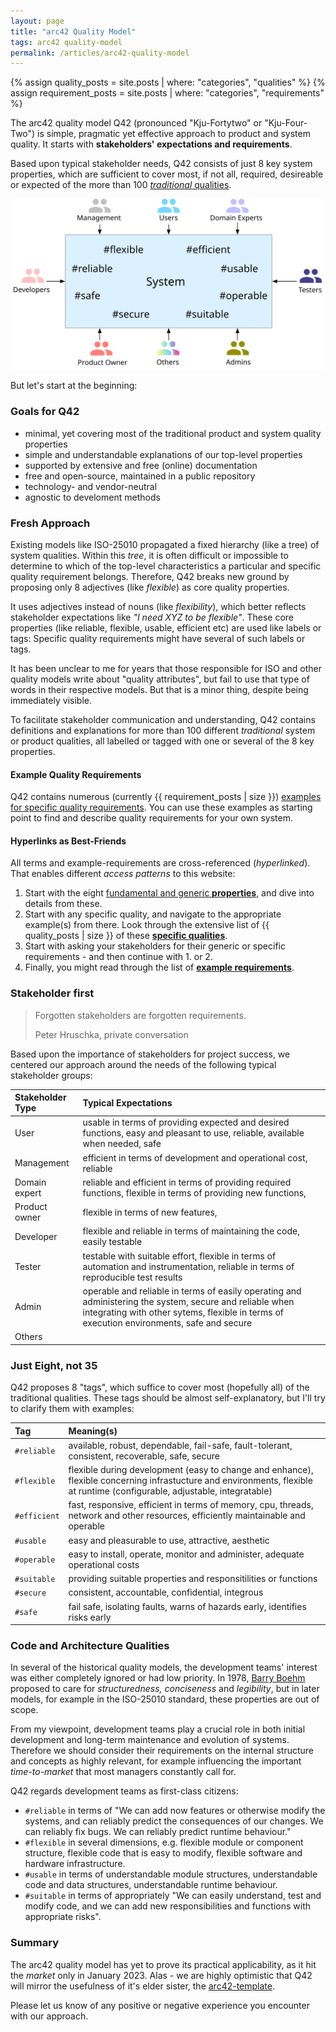 ```yaml
---
layout: page
title: "arc42 Quality Model"
tags: arc42 quality-model
permalink: /articles/arc42-quality-model
---
```


{% assign quality_posts = site.posts | where: "categories", "qualities" %}
{% assign requirement_posts = site.posts | where: "categories", "requirements" %}


The arc42 quality model Q42 (pronounced "Kju-Fortytwo" or "Kju-Four-Two") is simple, pragmatic yet effective approach to product and system quality.
It starts with **stakeholders' expectations and requirements**.

Based upon typical stakeholder needs, Q42 consists of just 8 key system properties, which are sufficient to cover most, if not all, required, desireable or expected of the more than 100 [_traditional_ qualities](/qualities).

![arc42 quality model](/images/arc42-system-qualities-overview.svg)

But let's start at the beginning:
### Goals for Q42

* minimal, yet covering most of the traditional product and system quality properties
* simple and understandable explanations of our top-level properties
* supported by extensive and free (online) documentation
* free and open-source, maintained in a public repository
* technology- and vendor-neutral 
* agnostic to develoment methods

### Fresh Approach
Existing models like ISO-25010 propagated a fixed hierarchy (like a tree) of system qualities.
Within this _tree_, it is often difficult or impossible to determine to which of the top-level characteristics a particular and specific quality requirement belongs. 
Therefore, Q42 breaks new ground by proposing only 8 adjectives (like _flexible_) as core quality properties.

It uses adjectives instead of nouns (like _flexibility_), which better reflects stakeholder expectations like _"I need XYZ to be flexible"_.
These core properties (like reliable, flexible, usable, efficient etc) are used like labels or tags:
Specific quality requirements might have several of such labels or tags.

It has been unclear to me for years that those responsible for ISO and other quality models write about "quality attributes", but fail to use that type of words in their respective models.
But that is a minor thing, despite being immediately visible.

To facilitate stakeholder communication and understanding, Q42 contains definitions and explanations for more than 100 different _traditional_ system or product qualities, all labelled or tagged with one or several of the 8 key properties.

#### Example Quality Requirements

Q42 contains numerous (currently {{ requirement_posts | size }}) [examples for specific quality requirements](/quality-requirements).
You can use these examples as starting point to find and describe quality requirements for your own system.

#### Hyperlinks as Best-Friends
All terms and example-requirements are cross-referenced (_hyperlinked_). 
That enables different _access patterns_ to this website:

1. Start with the eight [fundamental and generic **properties**](/properties), and dive into details from these.
2. Start with any specific quality, and navigate to the appropriate example(s) from there. Look through the extensive list of {{ quality_posts | size }} of these [**specific qualities**](/qualities). 
3. Start with asking your stakeholders for their generic or specific requirements - and then continue with 1. or 2.
4. Finally, you might read through the list of [**example requirements**](/requirements).


### Stakeholder first

>Forgotten stakeholders are forgotten requirements.
>
>Peter Hruschka, private conversation

Based upon the importance of stakeholders for project success, we centered our approach around the needs of the following typical stakeholder groups:

| Stakeholder Type | Typical Expectations  |
| :--- | :--- |
| User| usable in terms of providing expected and desired functions, easy and pleasant to use, reliable, available when needed, safe |
| Management| efficient in terms of development and operational cost, reliable |
| Domain expert| reliable and efficient in terms of providing required functions, flexible in terms of providing new functions,   |
| Product owner| flexible in terms of new features, |
| Developer| flexible and reliable in terms of maintaining the code, easily testable |
| Tester| testable with suitable effort, flexible in terms of automation and instrumentation, reliable in terms of reproducible test results |
| Admin| operable and reliable in terms of easily operating and administering the system, secure and reliable when integrating with other sytems, flexible in terms of execution environments, safe and secure|
| Others|  |

### Just Eight, not 35
Q42 proposes 8 "tags", which suffice to cover most (hopefully all) of the traditional qualities.
These tags should be almost self-explanatory, but I'll try to clarify them with examples:

| Tag | Meaning(s)  |
| :--- | :--- |
| `#reliable`| available, robust, dependable, fail-safe, fault-tolerant, consistent, recoverable, safe, secure|
| `#flexible`| flexible during development (easy to change and enhance), flexible concerning infrastucture and environments, flexible at runtime (configurable, adjustable, integratable)|
| `#efficient`| fast, responsive, efficient in terms of memory, cpu, threads, network and other resources, efficiently maintainable and operable|
| `#usable`| easy and pleasurable to use, attractive, aesthetic|
| `#operable`| easy to install, operate, monitor and administer, adequate operational costs|
| `#suitable`| providing suitable properties and responsitilities or functions|
| `#secure`| consistent, accountable, confidential, integrous |
| `#safe`| fail safe, isolating faults, warns of hazards early, identifies risks early |

### Code and Architecture Qualities
In several of the historical quality models, the development teams' interest was either completely ignored or had low priority.
In 1978, [Barry Boehm](/articles/02-quality-models) proposed to care for _structuredness, conciseness_ and _legibility_, but in later models, for example in the ISO-25010 standard, these properties are out of scope.

From my viewpoint, development teams play a crucial role in both initial development and long-term maintenance and evolution of systems.
Therefore we should consider their requirements on the internal structure and concepts as highly relevant, for example influencing the important _time-to-market_ that most managers constantly call for.

Q42 regards development teams as first-class citizens:

* `#reliable` in terms of "We can add now features or otherwise modify the systems, and can reliably predict the consequences of our changes. We can reliably fix bugs. We can reliably predict runtime behaviour."
* `#flexible` in several dimensions, e.g. flexible module or component structure, flexible code that is easy to modify, flexible software and hardware infrastructure.
* `#usable` in terms of understandable module structures, understandable code and data structures, understandable runtime behaviour.
* `#suitable` in terms of appropriately "We can easily understand, test and modify code, and we can add new responsibilities and functions with appropriate risks".

### Summary
The arc42 quality model has yet to prove its practical applicability, as it hit the _market_ only in January 2023.
Alas - we are highly optimistic that Q42 will mirror the usefulness of it's elder sister, the [arc42-template](https://arc42.org).

Please let us know of any positive or negative experience you encounter with our approach.
